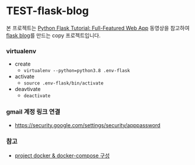 # TEST-flask-blog






본 프로젝트는 [Python Flask Tutorial: Full-Featured Web App](https://www.youtube.com/watch?v=MwZwr5Tvyxo&list=PL-osiE80TeTs4UjLw5MM6OjgkjFeUxCYH&index=1) 동영상을 참고하여 [flask blog](https://github.com/CoreyMSchafer/code_snippets/tree/master/Python/Flask_Blog)를 만드는 copy 프로젝트입니다.

### virtualenv
- create
  - ```virtualenv --python=python3.8 .env-flask```
- activate
  - ```source .env-flask/bin/activate```
- deavtivate
  - ```deactivate```
### gmail 계정 링크 연결
- https://security.google.com/settings/security/apppassword

### 참고
  - [project docker & docker-compose 구성](https://github.com/mayjune/DjangoTemplate)

